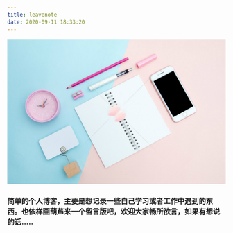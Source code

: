 ```yaml
---
title: leavenote
date: 2020-09-11 18:33:20
---
```


![留言版图片](/assets/leavenote/leavenote.jpg)

### 简单的个人博客，主要是想记录一些自己学习或者工作中遇到的东西。也依样画葫芦来一个留言版吧，欢迎大家畅所欲言，如果有想说的话.....